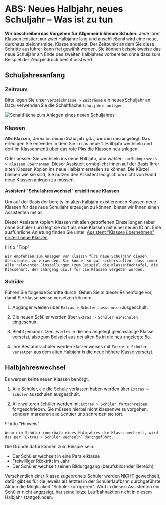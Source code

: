 # ABS: Neues Halbjahr, neues Schuljahr – Was ist zu tun

**Wir beschreiben das Vorgehen für Allgemeinbildende Schulen:**
Jede Ihrer Klassen existiert nur zwei Halbjahre lang und anschließend wird eine neue, durchaus gleichnamige, Klasse angelegt. Der Zeitpunkt an dem Sie diese Schritte ausführen kann frei gewählt werden, Sie können beispielsweise das neue Schuljahr am Ende des zweiten Halbjahres vorbereiten ohne dass zum Beispiel der Zeugnisdruck beeinflusst wird.

## Schuljahresanfang

### Zeitraum

Bitte legen Sie unter `Verzeichnisse > Zeiträume` ein neues Schuljahr an. Dazu verwenden Sie die Schaltfläche `Schuljahre anlegen`.

![Schaltfläche zum Anlegen eines neuen Schuljahres](/assets/images/dialog-zeitraeumeverz-neu.png)

### Klassen

Alle Klassen, die es im neuen Schuljahr gibt, werden neu angelegt. Das erledigen Sie entweder in dem Sie in das neue 1. Halbjahr wechseln und dort im Klassenmenü über das rote Plus die Klassen neu anlegen. 

Oder besser: Sie wechseln ins neue Halbjahr, und wählen `Laufbahnprozess > Klassen übernehmen`. Dieser Assistent ermöglicht Ihnen auf der Basis Ihrer alten Klassen Kopien ins neue Halbjahr erstellen zu können. Die Kürzel bleiben wie sie sind, Sie nutzen den Assistent lediglich um nicht von Hand neue Klassen anlegen zu müssen.

#### Assistent "Schuljahreswechsel" erstellt neue Klassen

Um auf der Basis der bereits im  alten Halbjahr existierenden Klassen neue Klassen für das neue Schuljahr erzeugen zu können, bieten wir Ihnen einen Assistenten mit an.

Dieser Assistent kopiert Klassen mit allen getroffenen Einstellungen (aber ohne Schüler!)  und legt sie dort als neue Klassen mit einer neuen ID an. Eine ausführliche Anleitung finden Sie unter: [Assistent "Klassen übernehmen" erstellt neue Klassen](https://doc.magellan7.stueber.de/schulverwaltung/howto/schuljahreswechsel/#assistent-klassen-ubernehmen-erstellt-neue-klassen)

!!! tip "Tipp"

    Wir empfehlen zum Anlegen von Klassen fürs neue Schuljahr diesen Assistenten zu verwenden, Sie können so gut sicherstellen, dass immer alle relevanten Einstellungen (zum Beispiel die Klassenfachtafel, die Klassenart, der Jahrgang usw.) für die Klassen vergeben wurden.

### Schüler

Führen Sie folgende Schritte durch. Gehen Sie in dieser Reihenfolge vor, damit Sie klassenweise versetzen können:

1. Abgänger werden über `Extras > Schüler ausschulen` ausgeschult.

2. Die neuen Schüler werden über `Extras > Schüler einschulen` eingeschult.

3. Bleibt jemand sitzen, wird er in die neu angelegt gleichnamige Klasse versetzt, also zum Beispiel aus der alten 5a in die neu angelegte 5a.

4. Ihre Bestandsschüler werden klassenweises mit `Extras > Schüler versetzen` aus dem alten Halbjahr in die neue höhere Klasse versetzt.

## Halbjahreswechsel

Es werden keine neuen Klassen benötigt.

1. Alle Schüler, die die Schule verlassen haben werden über `Extras > Schüler` ausschulen ausgeschult.

2. Alle weiteren Schüler werden mit `Extras > Schüler fortschreiben` fortgeschrieben. Sie müssen hierbei nicht klassenweise vorgehen, sondern markieren alle Schüler und schreiben sie fort.

!!! info "Hinweis"

    Wenn ein Schüler innerhalb eines Halbjahres die Klasse wechselt, wird das per `Extras > Schüler wechseln` durchgeführt. 

Die Gründe dafür können zum Beispiel sein:

* Der Schüler wechselt in eine Parallelklasse
*  Freiwilliger Rücktritt im Jahr
* Der Schüler wechselt seinen Bildungsgang (berufsbildender Bereich)
  
Versehentlich einer Klasse zugeordnete Schüler werden NICHT gewechselt, dafür gibt es für die jeweils als letztes in der Schülerlaufbahn durchgeführte Aktion die Möglichkeit "Schüler korrigieren". Wird in diesem Assistenten ein Schüler nicht angezeigt, hat seine letzte Laufbahnaktion nicht in diesem Halbjahr stattgefunden.
